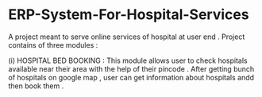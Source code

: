# ERP-System-For-Hospital-Services
A project meant to serve online services of hospital at user end .
Project contains of three modules :

(i) HOSPITAL BED BOOKING : This module allows user to check hospitals available near their area with the help of their pincode .
                           After getting bunch of hospitals on google map , user can get information about hospitals andd then book                            them .
